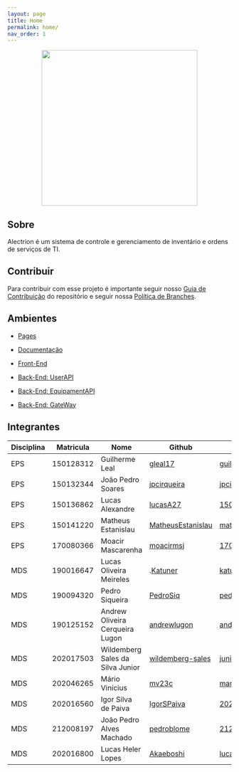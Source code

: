 ```yaml
---
layout: page
title: Home
permalink: home/
nav_order: 1
---
```


<div align="center">
    <img src="https://github.com/fga-eps-mds/2022-1-Sistema-de-Controle-de-Ordem-de-Servico-DOC/blob/gh-pages/docs/documentation/Documentos/Identidade%20Visual/S%C3%ADmbolo_Alectrion.png?raw=true)" height="350px" width="350px">
</div>

## Sobre

Alectrion é um sistema de controle e gerenciamento de inventário e ordens de serviços de TI.

## Contribuir
Para contribuir com esse projeto é importante seguir nosso [Guia de Contribuição](docs\documentation\Documentos\guia-contribuicao.md) do repositório e seguir nossa [Política de Branches](docs\documentation\Documentos\politicas-branch.md).

## Ambientes


- [Pages](https://fga-eps-mds.github.io/2022-1-Alectrion-DOC/home/)


- [Documentação](https://github.com/fga-eps-mds/2022-1-Alectrion-DOC)

- [Front-End](https://github.com/fga-eps-mds/2022-1-Alectrion-FrontEnd)

- [Back-End: UserAPI](https://github.com/fga-eps-mds/2022-1-Alectrion-UserAPI)
  
- [Back-End: EquipamentAPI](https://github.com/fga-eps-mds/2022-1-Alectrion-EquipamentApi) 

- [Back-End: GateWay](https://github.com/fga-eps-mds/2022-1-Alectrion-Gateway) 



## Integrantes

| Disciplina | Matricula | Nome | Github | E-mail |
|------------|-----------|------|--------|--------|
|EPS|150128312|Guilherme Leal|[gleal17](https://github.com/gleal17)|guilhermelml@gmail.com|
|EPS|150132344|João Pedro Soares|[jpcirqueira](https://github.com/jpcirqueira)|jpcirqueira81@gmail.com|
|EPS|150136862|Lucas Alexandre|[lucasA27](https://github.com/lucasA27)|150136862@aluno.unb.br|
|EPS|150141220|Matheus Estanislau|[MatheusEstanislau](https://github.com/MatheusEstanislau)|matheus.estanislau@icloud.com|
|EPS|170080366|Moacir Mascarenha|[moacirmsj](https://github.com/moacirmsj)|170080366@aluno.unb.br|
|MDS|190016647|Lucas Oliveira Meireles|.[Katuner](https://github.com/Katuner)|katunerx@gmail.com|
|MDS|190094320|Pedro Siqueira|[PedroSiq](https://github.com/PedroSiq)|pedroaugustossiqueira@gmail.com|
|MDS|190125152|Andrew Oliveira Cerqueira Lugon|[andrewlugon](https://github.com/andrewlugon)|andrewlugon000@gmail.com|
|MDS|202017503|Wildemberg Sales da Silva Junior|[wildemberg-sales](https://github.com/wildemberg-sales)|junior_sales2010@hotmail.com|
|MDS|202046265|Mário Vinícius|[mv23c](https://github.com/mv23c)|mario.mvbc@gmail.com|
|MDS|202016560|Igor Silva de Paiva|[IgorSPaiva](https://github.com/IgorSPaiva)|202016560@aluno.unb.br|
|MDS|212008197|João Pedro Alves Machado|[pedroblome](https://github.com/pedroblome)|212008197@aluno.unb.br|
|MDS|202016800|Lucas Heler Lopes|[Akaeboshi](https://github.com/Akaeboshi) |lucasheler3@gmail.com| 
